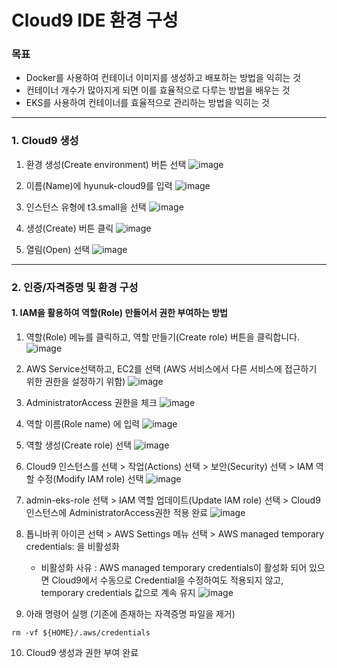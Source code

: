# Cloud9 IDE 환경 구성



### 목표
- Docker를 사용하여 컨테이너 이미지를 생성하고 배포하는 방법을 익히는 것
- 컨테이너 개수가 많아지게 되면 이를 효율적으로 다루는 방법을 배우는 것
- EKS를 사용하여 컨테이너를 효율적으로 관리하는 방법을 익히는 것

--- 
### 1. Cloud9 생성
1. 환경 생성(Create environment) 버튼 선택
![image](https://github.com/devhyunuk/bespin-essential/assets/49749510/1e6f21a2-d351-4e1c-8643-cb303fd99ce4)

2. 이름(Name)에 hyunuk-cloud9를 입력
![image](https://github.com/devhyunuk/bespin-essential/assets/49749510/6438ee0a-63c1-43ac-aee6-81a46cc54766)

3. 인스턴스 유형에 t3.small을 선택
![image](https://github.com/devhyunuk/bespin-essential/assets/49749510/04f8ba66-7012-47d4-a4e4-d63c37b7207b)

4. 생성(Create) 버튼 클릭
![image](https://github.com/devhyunuk/bespin-essential/assets/49749510/f52bd284-d5f7-43e8-b688-053878291a64)

5. 열림(Open) 선택
![image](https://github.com/devhyunuk/bespin-essential/assets/49749510/29eeecce-4b63-4ded-9cc8-c8c9ce636cb7)


--- 
### 2. 인증/자격증명 및 환경 구성
#### 1. IAM을 활용하여 역할(Role) 만들어서 권한 부여하는 방법

1. 역할(Role) 메뉴를 클릭하고, 역할 만들기(Create role) 버튼을 클릭합니다.
![image](https://github.com/devhyunuk/bespin-essential/assets/49749510/3967ff70-0ed7-4668-9ccc-f75b588a02c0)

2. AWS Service선택하고, EC2를 선택 (AWS 서비스에서 다른 서비스에 접근하기 위한 권한을 설정하기 위함)
![image](https://github.com/devhyunuk/bespin-essential/assets/49749510/46a8ca39-882e-48a3-85b1-9710f126ede9)

3. AdministratorAccess 권한을 체크
![image](https://github.com/devhyunuk/bespin-essential/assets/49749510/fa886913-3df1-4401-92be-20017f93bbaa)

4. 역할 이름(Role name) 에 입력
![image](https://github.com/devhyunuk/bespin-essential/assets/49749510/82d3fdbd-f3db-4ce6-bab1-e4396f986333)

5. 역할 생성(Create role) 선택
![image](https://github.com/devhyunuk/bespin-essential/assets/49749510/dfc47a69-625e-4349-8ee4-8b8fd0b34e30)

6. Cloud9 인스턴스를 선택 > 작업(Actions) 선택 > 보안(Security) 선택 > IAM 역할 수정(Modify IAM role) 선택
![image](https://github.com/devhyunuk/bespin-essential/assets/49749510/499a9270-f8ec-4bf9-af11-37218c2c437b)

7. admin-eks-role 선택 > IAM 역할 업데이트(Update IAM role) 선택 > Cloud9 인스턴스에 AdministratorAccess권한 적용 완료
![image](https://github.com/devhyunuk/bespin-essential/assets/49749510/fdf1e370-28cc-4488-b698-999b9ed230fe)

8. 톱니바퀴 아이콘 선택 > AWS Settings 메뉴 선택 > AWS managed temporary credentials: 을 비활성화
   - 비활성화 사유 : AWS managed temporary credentials이 활성화 되어 있으면 Cloud9에서 수동으로 Credential을 수정하여도 적용되지 않고, temporary credentials 값으로 계속 유지 
![image](https://github.com/devhyunuk/bespin-essential/assets/49749510/9c16f63c-09ca-4432-b4d4-479ca638bf92)

9. 아래 명령어 실행 (기존에 존재하는 자격증명 파일을 제거)
```
rm -vf ${HOME}/.aws/credentials
```

10. Cloud9 생성과 권한 부여 완료
